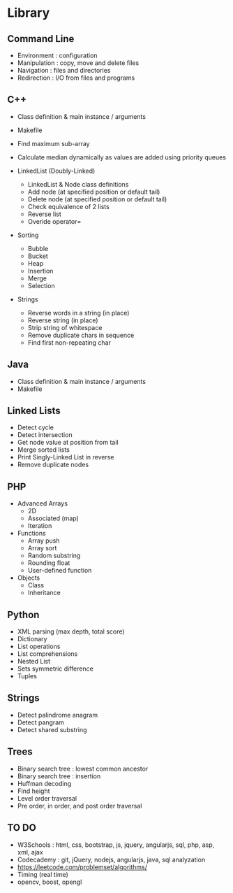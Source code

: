 # Library

## Command Line
- Environment : configuration
- Manipulation : copy, move and delete files
- Navigation : files and directories
- Redirection : I/O from files and programs

## C++
- Class definition & main instance / arguments
- Makefile
- Find maximum sub-array
- Calculate median dynamically as values are added using priority queues

- LinkedList (Doubly-Linked)
  - LinkedList & Node class definitions
  - Add node (at specified position or default tail)
  - Delete node (at specified position or default tail)
  - Check equivalence of 2 lists
  - Reverse list
  - Overide operator=

- Sorting
  - Bubble
  - Bucket
  - Heap
  - Insertion
  - Merge
  - Selection
  
- Strings
  - Reverse words in a string (in place)
  - Reverse string (in place)
  - Strip string of whitespace
  - Remove duplicate chars in sequence
  - Find first non-repeating char

## Java
- Class definition & main instance / arguments
- Makefile

## Linked Lists
- Detect cycle
- Detect intersection
- Get node value at position from tail
- Merge sorted lists
- Print Singly-Linked List in reverse
- Remove duplicate nodes

## PHP
- Advanced Arrays
  - 2D
  - Associated (map)
  - Iteration
- Functions
  - Array push
  - Array sort
  - Random substring
  - Rounding float
  - User-defined function
- Objects
  - Class
  - Inheritance

## Python
- XML parsing (max depth, total score)
- Dictionary
- List operations
- List comprehensions
- Nested List
- Sets symmetric difference
- Tuples

## Strings
- Detect palindrome anagram
- Detect pangram
- Detect shared substring

## Trees
- Binary search tree : lowest  common ancestor
- Binary search tree : insertion
- Huffman decoding
- Find height
- Level order traversal
- Pre order, in order, and post order traversal


## TO DO
- W3Schools : html, css, bootstrap, js, jquery, angularjs, sql, php, asp, xml, ajax
- Codecademy : git, jQuery, nodejs, angularjs, java, sql analyzation
- https://leetcode.com/problemset/algorithms/
- Timing (real time)
- opencv, boost, opengl
